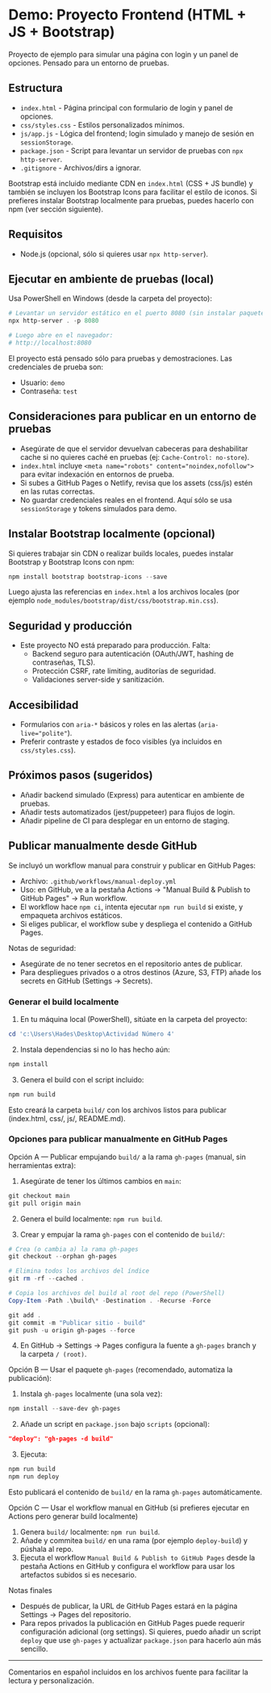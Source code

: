# Demo: Proyecto Frontend (HTML + JS + Bootstrap)

Proyecto de ejemplo para simular una página con login y un panel de opciones. Pensado para un entorno de pruebas.

## Estructura

- `index.html` - Página principal con formulario de login y panel de opciones.
- `css/styles.css` - Estilos personalizados mínimos.
- `js/app.js` - Lógica del frontend; login simulado y manejo de sesión en `sessionStorage`.
- `package.json` - Script para levantar un servidor de pruebas con `npx http-server`.
- `.gitignore` - Archivos/dirs a ignorar.

Bootstrap está incluido mediante CDN en `index.html` (CSS + JS bundle) y también se incluyen los Bootstrap Icons para facilitar el estilo de iconos. Si prefieres instalar Bootstrap localmente para pruebas, puedes hacerlo con npm (ver sección siguiente).

## Requisitos

- Node.js (opcional, sólo si quieres usar `npx http-server`).

## Ejecutar en ambiente de pruebas (local)

Usa PowerShell en Windows (desde la carpeta del proyecto):

```powershell
# Levantar un servidor estático en el puerto 8080 (sin instalar paquetes globales)
npx http-server . -p 8080

# Luego abre en el navegador:
# http://localhost:8080
```

El proyecto está pensado sólo para pruebas y demostraciones. Las credenciales de prueba son:

- Usuario: `demo`
- Contraseña: `test`

## Consideraciones para publicar en un entorno de pruebas

- Asegúrate de que el servidor devuelvan cabeceras para deshabilitar cache si no quieres caché en pruebas (ej: `Cache-Control: no-store`).
- `index.html` incluye `<meta name="robots" content="noindex,nofollow">` para evitar indexación en entornos de prueba.
- Si subes a GitHub Pages o Netlify, revisa que los assets (css/js) estén en las rutas correctas.
- No guardar credenciales reales en el frontend. Aquí sólo se usa `sessionStorage` y tokens simulados para demo.

## Instalar Bootstrap localmente (opcional)

Si quieres trabajar sin CDN o realizar builds locales, puedes instalar Bootstrap y Bootstrap Icons con npm:

```powershell
npm install bootstrap bootstrap-icons --save
```

Luego ajusta las referencias en `index.html` a los archivos locales (por ejemplo `node_modules/bootstrap/dist/css/bootstrap.min.css`).

## Seguridad y producción

- Este proyecto NO está preparado para producción. Falta:
  - Backend seguro para autenticación (OAuth/JWT, hashing de contraseñas, TLS).
  - Protección CSRF, rate limiting, auditorías de seguridad.
  - Validaciones server-side y sanitización.

## Accesibilidad

- Formularios con `aria-*` básicos y roles en las alertas (`aria-live="polite"`).
- Preferir contraste y estados de foco visibles (ya incluidos en `css/styles.css`).

## Próximos pasos (sugeridos)

- Añadir backend simulado (Express) para autenticar en ambiente de pruebas.
- Añadir tests automatizados (jest/puppeteer) para flujos de login.
- Añadir pipeline de CI para desplegar en un entorno de staging.

## Publicar manualmente desde GitHub

Se incluyó un workflow manual para construir y publicar en GitHub Pages:

- Archivo: `.github/workflows/manual-deploy.yml`
- Uso: en GitHub, ve a la pestaña Actions -> "Manual Build & Publish to GitHub Pages" -> Run workflow.
- El workflow hace `npm ci`, intenta ejecutar `npm run build` si existe, y empaqueta archivos estáticos.
- Si eliges publicar, el workflow sube y despliega el contenido a GitHub Pages.

Notas de seguridad:
- Asegúrate de no tener secretos en el repositorio antes de publicar.
- Para despliegues privados o a otros destinos (Azure, S3, FTP) añade los secrets en GitHub (Settings -> Secrets).

### Generar el build localmente

1. En tu máquina local (PowerShell), sitúate en la carpeta del proyecto:

```powershell
cd 'c:\Users\Hades\Desktop\Actividad Número 4'
```

2. Instala dependencias si no lo has hecho aún:

```powershell
npm install
```

3. Genera el build con el script incluido:

```powershell
npm run build
```

Esto creará la carpeta `build/` con los archivos listos para publicar (index.html, css/, js/, README.md).

### Opciones para publicar manualmente en GitHub Pages

Opción A — Publicar empujando `build/` a la rama `gh-pages` (manual, sin herramientas extra):

1. Asegúrate de tener los últimos cambios en `main`:

```powershell
git checkout main
git pull origin main
```

2. Genera el build localmente: `npm run build`.

3. Crear y empujar la rama `gh-pages` con el contenido de `build/`:

```powershell
# Crea (o cambia a) la rama gh-pages
git checkout --orphan gh-pages

# Elimina todos los archivos del índice
git rm -rf --cached .

# Copia los archivos del build al root del repo (PowerShell)
Copy-Item -Path .\build\* -Destination . -Recurse -Force

git add .
git commit -m "Publicar sitio - build"
git push -u origin gh-pages --force
```

4. En GitHub -> Settings -> Pages configura la fuente a `gh-pages` branch y la carpeta `/ (root)`.

Opción B — Usar el paquete `gh-pages` (recomendado, automatiza la publicación):

1. Instala `gh-pages` localmente (una sola vez):

```powershell
npm install --save-dev gh-pages
```

2. Añade un script en `package.json` bajo `scripts` (opcional):

```json
"deploy": "gh-pages -d build"
```

3. Ejecuta:

```powershell
npm run build
npm run deploy
```

Esto publicará el contenido de `build/` en la rama `gh-pages` automáticamente.

Opción C — Usar el workflow manual en GitHub (si prefieres ejecutar en Actions pero generar build localmente)

1. Genera `build/` localmente: `npm run build`.
2. Añade y commitea `build/` en una rama (por ejemplo `deploy-build`) y púshala al repo.
3. Ejecuta el workflow `Manual Build & Publish to GitHub Pages` desde la pestaña Actions en GitHub y configura el workflow para usar los artefactos subidos si es necesario.

Notas finales

- Después de publicar, la URL de GitHub Pages estará en la página Settings -> Pages del repositorio.
- Para repos privados la publicación en GitHub Pages puede requerir configuración adicional (org settings). Si quieres, puedo añadir un script `deploy` que use `gh-pages` y actualizar `package.json` para hacerlo aún más sencillo.

---

Comentarios en español incluidos en los archivos fuente para facilitar la lectura y personalización.